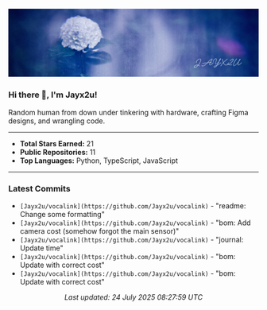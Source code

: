 [![Github Banner](https://github.com/Jayx2u/jayx2u/blob/main/jayx2u-github-banner.png?raw=true)](https://jayx2u.carrd.co)

### Hi there 👋, I'm Jayx2u!

Random human from down under tinkering with hardware, crafting Figma designs, and wrangling code.

---

- **Total Stars Earned:** 21
- **Public Repositories:** 11
- **Top Languages:** Python, TypeScript, JavaScript

---

### Latest Commits
- `[Jayx2u/vocalink](https://github.com/Jayx2u/vocalink)` - "readme: Change some formatting"
- `[Jayx2u/vocalink](https://github.com/Jayx2u/vocalink)` - "bom: Add camera cost (somehow forgot the main sensor)"
- `[Jayx2u/vocalink](https://github.com/Jayx2u/vocalink)` - "journal: Update time"
- `[Jayx2u/vocalink](https://github.com/Jayx2u/vocalink)` - "bom: Update with correct cost"
- `[Jayx2u/vocalink](https://github.com/Jayx2u/vocalink)` - "bom: Update with correct cost"

<p align="center">
  <em>Last updated: 24 July 2025 08:27:59 UTC</em>
</p>